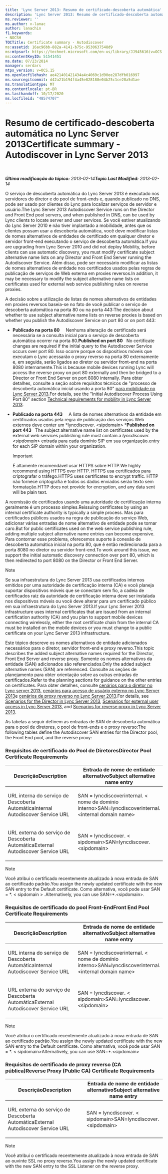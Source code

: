 ```yaml
---
title: 'Lync Server 2013: Resumo de certificado-descoberta automática'
description: 'Lync Server 2013: Resumo de certificado-descoberta automática.'
ms.reviewer: ''
ms.author: v-lanac
author: lanachin
f1.keywords:
- NOCSH
TOCTitle: Certificate summary - Autodiscover
ms:assetid: 16ac96bb-882a-4141-b75c-9530637548d9
ms:mtpsurl: https://technet.microsoft.com/en-us/library/JJ945616(v=OCS.15)
ms:contentKeyID: 51541451
ms.date: 07/23/2014
manager: serdars
mtps_version: v=OCS.15
ms.openlocfilehash: ae421401421434a4c4069c1d90ee287dfb016997
ms.sourcegitcommit: d42a21b194f4a45e828188e04b25c1ce28a5d1ae
ms.translationtype: MT
ms.contentlocale: pt-BR
ms.lasthandoff: 10/17/2020
ms.locfileid: "48574707"
---
```

# <a name="certificate-summary---autodiscover-in-lync-server-2013"></a><span data-ttu-id="229b8-103">Resumo de certificado-descoberta automática no Lync Server 2013</span><span class="sxs-lookup"><span data-stu-id="229b8-103">Certificate summary - Autodiscover in Lync Server 2013</span></span>

<div data-xmlns="http://www.w3.org/1999/xhtml">

<div class="topic" data-xmlns="http://www.w3.org/1999/xhtml" data-msxsl="urn:schemas-microsoft-com:xslt" data-cs="https://msdn.microsoft.com/">

<div data-asp="https://msdn2.microsoft.com/asp">



</div>

<div id="mainSection">

<div id="mainBody">

<span> </span>

<span data-ttu-id="229b8-104">_**Última modificação do tópico:** 2013-02-14_</span><span class="sxs-lookup"><span data-stu-id="229b8-104">_**Topic Last Modified:** 2013-02-14_</span></span>

<span data-ttu-id="229b8-105">O serviço de descoberta automática do Lync Server 2013 é executado nos servidores do diretor e do pool de front-ends e, quando publicado no DNS, pode ser usado por clientes do Lync para localizar serviços de servidor e usuário.</span><span class="sxs-lookup"><span data-stu-id="229b8-105">The Lync Server 2013 Autodiscover Service runs on the Director and Front End pool servers, and when published in DNS, can be used by Lync clients to locate server and user services.</span></span> <span data-ttu-id="229b8-106">Se você estiver atualizando do Lync Server 2010 e não tiver implantado a mobilidade, antes que os clientes possam usar a descoberta automática, você deve modificar listas de nomes alternativos de entidades de certificado em qualquer diretor e servidor front-end executando o serviço de descoberta automática.</span><span class="sxs-lookup"><span data-stu-id="229b8-106">If you are upgrading from Lync Server 2010 and did not deploy Mobility, before clients can use automatic discovery, you must modify certificate subject alternative name lists on any Director and Front End Server running the Autodiscover Service.</span></span> <span data-ttu-id="229b8-107">Além disso, pode ser necessário modificar as listas de nomes alternativos de entidade nos certificados usados pelas regras de publicação de serviços de Web externa em proxies reversos.</span><span class="sxs-lookup"><span data-stu-id="229b8-107">In addition, it may be necessary to modify the subject alternative name lists on certificates used for external web service publishing rules on reverse proxies.</span></span>

<span data-ttu-id="229b8-108">A decisão sobre a utilização de listas de nomes alternativos de entidades em proxies reversos baseia-se no fato de você publicar o serviço de descoberta automática na porta 80 ou na porta 443:</span><span class="sxs-lookup"><span data-stu-id="229b8-108">The decision about whether to use subject alternative name lists on reverse proxies is based on whether you publish the Autodiscover Service on port 80 or on port 443:</span></span>

  - <span data-ttu-id="229b8-109">**Publicado na porta 80**     Nenhuma alteração de certificado será necessária se a consulta inicial para o serviço de descoberta automática ocorrer na porta 80.</span><span class="sxs-lookup"><span data-stu-id="229b8-109">**Published on port 80**   No certificate changes are required if the initial query to the Autodiscover Service occurs over port 80.</span></span> <span data-ttu-id="229b8-110">Isso ocorre porque os dispositivos móveis que executam o Lync acessarão o proxy reverso na porta 80 externamente e, em seguida, serão ligados ao diretor ou servidor front-end na porta 8080 internamente.</span><span class="sxs-lookup"><span data-stu-id="229b8-110">This is because mobile devices running Lync will access the reverse proxy on port 80 externally and then be bridged to a Director or Front End Server on port 8080 internally.</span></span> <span data-ttu-id="229b8-111">Para obter detalhes, consulte a seção sobre requisitos técnicos de "processo de descoberta automática inicial usando a porta 80" [para mobilidade no Lync Server 2013](lync-server-2013-technical-requirements-for-mobility.md).</span><span class="sxs-lookup"><span data-stu-id="229b8-111">For details, see the "Initial Autodiscover Process Using Port 80" section [Technical requirements for mobility in Lync Server 2013](lync-server-2013-technical-requirements-for-mobility.md).</span></span>

  - <span data-ttu-id="229b8-112">**Publicado na porta 443**     A lista de nomes alternativos da entidade em certificados usados pela regra de publicação dos serviços Web externos deve conter um \*lyncdiscover. \<sipdomain\> \*</span><span class="sxs-lookup"><span data-stu-id="229b8-112">**Published on port 443**   The subject alternative name list on certificates used by the external web services publishing rule must contain a *lyncdiscover.\<sipdomain\>*</span></span> <span data-ttu-id="229b8-113">entrada para cada domínio SIP em sua organização.</span><span class="sxs-lookup"><span data-stu-id="229b8-113">entry for each SIP domain within your organization.</span></span>
    
    <div>
    

    > [!IMPORTANT]  
    > <span data-ttu-id="229b8-114">É altamente recomendável usar HTTPS sobre HTTP.</span><span class="sxs-lookup"><span data-stu-id="229b8-114">We highly recommend using HTTPS over HTTP.</span></span> <span data-ttu-id="229b8-115">HTTPS usa certificados para criptografar o tráfego.</span><span class="sxs-lookup"><span data-stu-id="229b8-115">HTTPS uses certificates to encrypt traffic.</span></span> <span data-ttu-id="229b8-116">HTTP não fornece criptografia e todos os dados enviados serão texto sem formatação.</span><span class="sxs-lookup"><span data-stu-id="229b8-116">HTTP does not provide for encryption, and any data sent will be plain text.</span></span>

    
    </div>

<span data-ttu-id="229b8-117">A reemissão de certificados usando uma autoridade de certificação interna geralmente é um processo simples.</span><span class="sxs-lookup"><span data-stu-id="229b8-117">Reissuing certificates by using an internal certificate authority is typically a simple process.</span></span> <span data-ttu-id="229b8-118">Mas para certificados públicos usados na regra de publicação do serviço Web, adicionar várias entradas de nome alternativo de entidade pode se tornar caro.</span><span class="sxs-lookup"><span data-stu-id="229b8-118">But for public certificates used on the web service publishing rule, adding multiple subject alternative name entries can become expensive.</span></span> <span data-ttu-id="229b8-119">Para contornar esse problema, oferecemos suporte à conexão de descoberta automática inicial na porta 80, que é então redirecionada para a porta 8080 no diretor ou servidor front-end.</span><span class="sxs-lookup"><span data-stu-id="229b8-119">To work around this issue, we support the initial automatic discovery connection over port 80, which is then redirected to port 8080 on the Director or Front End Server.</span></span>

<div>


> [!NOTE]  
> <span data-ttu-id="229b8-120">Se sua infraestrutura do Lync Server 2013 usa certificados internos emitidos por uma autoridade de certificação interna (CA) e você planeja suportar dispositivos móveis que se conectam sem fio, a cadeia de certificados raiz da autoridade de certificação interna deve ser instalada nos dispositivos móveis ou você deve alterar para um certificado público em sua infraestrutura do Lync Server 2013.</span><span class="sxs-lookup"><span data-stu-id="229b8-120">If your Lync Server 2013 infrastructure uses internal certificates that are issued from an internal certification authority (CA) and you plan to support mobile devices connecting wirelessly, either the root certificate chain from the internal CA must be installed on the mobile devices or you must change to a public certificate on your Lync Server 2013 infrastructure.</span></span>



</div>

<span data-ttu-id="229b8-121">Este tópico descreve os nomes alternativos de entidade adicionados necessários para o diretor, servidor front-end e proxy reverso.</span><span class="sxs-lookup"><span data-stu-id="229b8-121">This topic describes the added subject alternative names required for the Director, Front End Server and reverse proxy.</span></span> <span data-ttu-id="229b8-122">Somente os nomes alternativos da entidade (SAN) adicionados são referenciados.</span><span class="sxs-lookup"><span data-stu-id="229b8-122">Only the added subject alternative names (SAN) are referenced.</span></span> <span data-ttu-id="229b8-123">Consulte as seções de planejamento para obter orientação sobre as outras entradas de certificados.</span><span class="sxs-lookup"><span data-stu-id="229b8-123">Refer to the planning sections for guidance on the other entries on certificates.</span></span> <span data-ttu-id="229b8-124">Para obter detalhes, consulte [cenários para o diretor no Lync server 2013](lync-server-2013-scenarios-for-the-director.md), [cenários para acesso de usuário externo no Lync Server 2013](lync-server-2013-scenarios-for-external-user-access.md)e [cenários de proxy reverso no Lync Server 2013](lync-server-2013-scenarios-for-reverse-proxy.md).</span><span class="sxs-lookup"><span data-stu-id="229b8-124">For details, see [Scenarios for the Director in Lync Server 2013](lync-server-2013-scenarios-for-the-director.md), [Scenarios for external user access in Lync Server 2013](lync-server-2013-scenarios-for-external-user-access.md), and [Scenarios for reverse proxy in Lync Server 2013](lync-server-2013-scenarios-for-reverse-proxy.md).</span></span>

<span data-ttu-id="229b8-125">As tabelas a seguir definem as entradas de SAN de descoberta automática para o pool de diretores, o pool de front-ends e o proxy reverso:</span><span class="sxs-lookup"><span data-stu-id="229b8-125">The following tables define the Autodiscover SAN entries for the Director pool, the Front End pool, and the reverse proxy:</span></span>

### <a name="director-pool-certificate-requirements"></a><span data-ttu-id="229b8-126">Requisitos de certificado do Pool de Diretores</span><span class="sxs-lookup"><span data-stu-id="229b8-126">Director Pool Certificate Requirements</span></span>

<table>
<colgroup>
<col style="width: 50%" />
<col style="width: 50%" />
</colgroup>
<thead>
<tr class="header">
<th><span data-ttu-id="229b8-127">Descrição</span><span class="sxs-lookup"><span data-stu-id="229b8-127">Description</span></span></th>
<th><span data-ttu-id="229b8-128">Entrada de nome de entidade alternativo</span><span class="sxs-lookup"><span data-stu-id="229b8-128">Subject alternative name entry</span></span></th>
</tr>
</thead>
<tbody>
<tr class="odd">
<td><p><span data-ttu-id="229b8-129">URL interna do serviço de Descoberta Automática</span><span class="sxs-lookup"><span data-stu-id="229b8-129">Internal Autodiscover Service URL</span></span></p></td>
<td><p><span data-ttu-id="229b8-130">SAN = lyncdiscoverinternal. &lt; nome de domínio interno&gt;</span><span class="sxs-lookup"><span data-stu-id="229b8-130">SAN=lyncdiscoverinternal.&lt;internal domain name&gt;</span></span></p></td>
</tr>
<tr class="even">
<td><p><span data-ttu-id="229b8-131">URL externa do serviço de Descoberta Automática</span><span class="sxs-lookup"><span data-stu-id="229b8-131">External Autodiscover Service URL</span></span></p></td>
<td><p><span data-ttu-id="229b8-132">SAN = lyncdiscover. &lt; sipdomain&gt;</span><span class="sxs-lookup"><span data-stu-id="229b8-132">SAN=lyncdiscover.&lt;sipdomain&gt;</span></span></p></td>
</tr>
</tbody>
</table>


<div>


> [!NOTE]  
> <span data-ttu-id="229b8-133">Você atribui o certificado recentemente atualizado à nova entrada de SAN ao certificado padrão.</span><span class="sxs-lookup"><span data-stu-id="229b8-133">You assign the newly updated certificate with the new SAN entry to the Default certificate.</span></span> <span data-ttu-id="229b8-134">Como alternativa, você pode usar SAN = \*. &lt; sipdomain &gt; .</span><span class="sxs-lookup"><span data-stu-id="229b8-134">Alternatively, you can use SAN=\*.&lt;sipdomain&gt;.</span></span>



</div>

### <a name="front-end-pool-certificate-requirements"></a><span data-ttu-id="229b8-135">Requisitos de certificado do pool Front-End</span><span class="sxs-lookup"><span data-stu-id="229b8-135">Front End Pool Certificate Requirements</span></span>

<table>
<colgroup>
<col style="width: 50%" />
<col style="width: 50%" />
</colgroup>
<thead>
<tr class="header">
<th><span data-ttu-id="229b8-136">Descrição</span><span class="sxs-lookup"><span data-stu-id="229b8-136">Description</span></span></th>
<th><span data-ttu-id="229b8-137">Entrada de nome de entidade alternativo</span><span class="sxs-lookup"><span data-stu-id="229b8-137">Subject alternative name entry</span></span></th>
</tr>
</thead>
<tbody>
<tr class="odd">
<td><p><span data-ttu-id="229b8-138">URL interna do serviço de Descoberta Automática</span><span class="sxs-lookup"><span data-stu-id="229b8-138">Internal Autodiscover Service URL</span></span></p></td>
<td><p><span data-ttu-id="229b8-139">SAN = lyncdiscoverinternal. &lt; nome de domínio interno&gt;</span><span class="sxs-lookup"><span data-stu-id="229b8-139">SAN=lyncdiscoverinternal.&lt;internal domain name&gt;</span></span></p></td>
</tr>
<tr class="even">
<td><p><span data-ttu-id="229b8-140">URL externa do serviço de Descoberta Automática</span><span class="sxs-lookup"><span data-stu-id="229b8-140">External Autodiscover Service URL</span></span></p></td>
<td><p><span data-ttu-id="229b8-141">SAN = lyncdiscover. &lt; sipdomain&gt;</span><span class="sxs-lookup"><span data-stu-id="229b8-141">SAN=lyncdiscover.&lt;sipdomain&gt;</span></span></p></td>
</tr>
</tbody>
</table>


<div>


> [!NOTE]  
> <span data-ttu-id="229b8-142">Você atribui o certificado recentemente atualizado à nova entrada de SAN ao certificado padrão.</span><span class="sxs-lookup"><span data-stu-id="229b8-142">You assign the newly updated certificate with the new SAN entry to the Default certificate.</span></span> <span data-ttu-id="229b8-143">Como alternativa, você pode usar SAN = \*. &lt; sipdomain&gt;</span><span class="sxs-lookup"><span data-stu-id="229b8-143">Alternatively, you can use SAN=\*.&lt;sipdomain&gt;</span></span>



</div>

### <a name="reverse-proxy-public-ca-certificate-requirements"></a><span data-ttu-id="229b8-144">Requisitos de certificado de proxy reverso (CA pública)</span><span class="sxs-lookup"><span data-stu-id="229b8-144">Reverse Proxy (Public CA) Certificate Requirements</span></span>

<table>
<colgroup>
<col style="width: 50%" />
<col style="width: 50%" />
</colgroup>
<thead>
<tr class="header">
<th><span data-ttu-id="229b8-145">Descrição</span><span class="sxs-lookup"><span data-stu-id="229b8-145">Description</span></span></th>
<th><span data-ttu-id="229b8-146">Entrada de nome de entidade alternativo</span><span class="sxs-lookup"><span data-stu-id="229b8-146">Subject alternative name entry</span></span></th>
</tr>
</thead>
<tbody>
<tr class="odd">
<td><p><span data-ttu-id="229b8-147">URL externa do serviço de Descoberta Automática</span><span class="sxs-lookup"><span data-stu-id="229b8-147">External Autodiscover Service URL</span></span></p></td>
<td><p><span data-ttu-id="229b8-148">SAN = lyncdiscover. &lt; sipdomain&gt;</span><span class="sxs-lookup"><span data-stu-id="229b8-148">SAN=lyncdiscover.&lt;sipdomain&gt;</span></span></p></td>
</tr>
</tbody>
</table>


<div>


> [!NOTE]  
> <span data-ttu-id="229b8-149">Você atribui o certificado recentemente atualizado à nova entrada de SAN ao ouvinte SSL no proxy reverso.</span><span class="sxs-lookup"><span data-stu-id="229b8-149">You assign the newly updated certificate with the new SAN entry to the SSL Listener on the reverse proxy.</span></span>



</div>

</div>

<span> </span>

</div>

</div>

</div>

